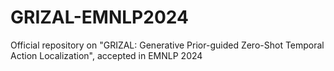 # GRIZAL-EMNLP2024
Official repository on "GRIZAL: Generative Prior-guided Zero-Shot Temporal Action Localization", accepted in EMNLP 2024
